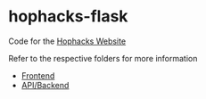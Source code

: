 # hophacks-flask

Code for the [Hophacks Website](hophacks.com)

Refer to the respective folders for more information 
- [Frontend](frontend)
- [API/Backend](api)

